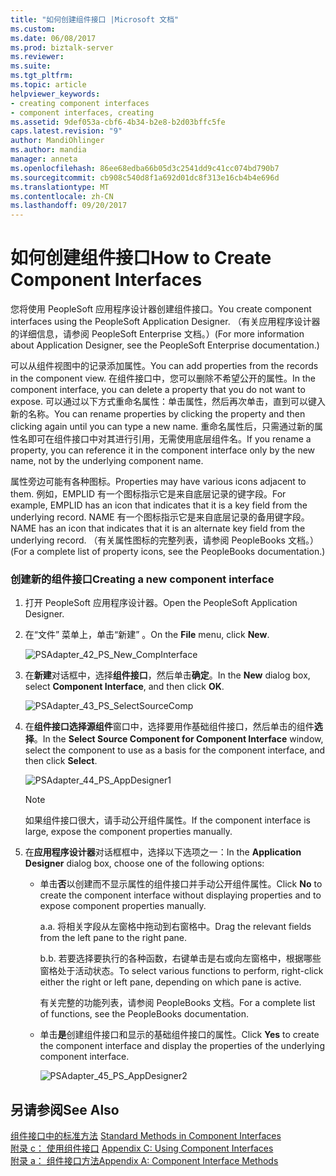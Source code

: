 ```yaml
---
title: "如何创建组件接口 |Microsoft 文档"
ms.custom: 
ms.date: 06/08/2017
ms.prod: biztalk-server
ms.reviewer: 
ms.suite: 
ms.tgt_pltfrm: 
ms.topic: article
helpviewer_keywords:
- creating component interfaces
- component interfaces, creating
ms.assetid: 9def053a-cbf6-4b34-b2e8-b2d03bffc5fe
caps.latest.revision: "9"
author: MandiOhlinger
ms.author: mandia
manager: anneta
ms.openlocfilehash: 86ee68edba66b05d3c2541dd9c41cc074bd790b7
ms.sourcegitcommit: cb908c540d8f1a692d01dc8f313e16cb4b4e696d
ms.translationtype: MT
ms.contentlocale: zh-CN
ms.lasthandoff: 09/20/2017
---
```

# <a name="how-to-create-component-interfaces"></a><span data-ttu-id="98387-102">如何创建组件接口</span><span class="sxs-lookup"><span data-stu-id="98387-102">How to Create Component Interfaces</span></span>
<span data-ttu-id="98387-103">您将使用 PeopleSoft 应用程序设计器创建组件接口。</span><span class="sxs-lookup"><span data-stu-id="98387-103">You create component interfaces using the PeopleSoft Application Designer.</span></span> <span data-ttu-id="98387-104">（有关应用程序设计器的详细信息，请参阅 PeopleSoft Enterprise 文档。）</span><span class="sxs-lookup"><span data-stu-id="98387-104">(For more information about Application Designer, see the PeopleSoft Enterprise documentation.)</span></span>  
  
 <span data-ttu-id="98387-105">可以从组件视图中的记录添加属性。</span><span class="sxs-lookup"><span data-stu-id="98387-105">You can add properties from the records in the component view.</span></span> <span data-ttu-id="98387-106">在组件接口中，您可以删除不希望公开的属性。</span><span class="sxs-lookup"><span data-stu-id="98387-106">In the component interface, you can delete a property that you do not want to expose.</span></span> <span data-ttu-id="98387-107">可以通过以下方式重命名属性：单击属性，然后再次单击，直到可以键入新的名称。</span><span class="sxs-lookup"><span data-stu-id="98387-107">You can rename properties by clicking the property and then clicking again until you can type a new name.</span></span> <span data-ttu-id="98387-108">重命名属性后，只需通过新的属性名即可在组件接口中对其进行引用，无需使用底层组件名。</span><span class="sxs-lookup"><span data-stu-id="98387-108">If you rename a property, you can reference it in the component interface only by the new name, not by the underlying component name.</span></span>  
  
 <span data-ttu-id="98387-109">属性旁边可能有各种图标。</span><span class="sxs-lookup"><span data-stu-id="98387-109">Properties may have various icons adjacent to them.</span></span> <span data-ttu-id="98387-110">例如，EMPLID 有一个图标指示它是来自底层记录的键字段。</span><span class="sxs-lookup"><span data-stu-id="98387-110">For example, EMPLID has an icon that indicates that it is a key field from the underlying record.</span></span> <span data-ttu-id="98387-111">NAME 有一个图标指示它是来自底层记录的备用键字段。</span><span class="sxs-lookup"><span data-stu-id="98387-111">NAME has an icon that indicates that it is an alternate key field from the underlying record.</span></span> <span data-ttu-id="98387-112">（有关属性图标的完整列表，请参阅 PeopleBooks 文档。）</span><span class="sxs-lookup"><span data-stu-id="98387-112">(For a complete list of property icons, see the PeopleBooks documentation.)</span></span>  
  
### <a name="creating-a-new-component-interface"></a><span data-ttu-id="98387-113">创建新的组件接口</span><span class="sxs-lookup"><span data-stu-id="98387-113">Creating a new component interface</span></span>  
  
1.  <span data-ttu-id="98387-114">打开 PeopleSoft 应用程序设计器。</span><span class="sxs-lookup"><span data-stu-id="98387-114">Open the PeopleSoft Application Designer.</span></span>  
  
2.  <span data-ttu-id="98387-115">在“文件”  菜单上，单击“新建” 。</span><span class="sxs-lookup"><span data-stu-id="98387-115">On the **File** menu, click **New**.</span></span>  
  
     ![](../core/media/psadapter-42-ps-new-compinterface.gif "PSAdapter_42_PS_New_CompInterface")  
  
3.  <span data-ttu-id="98387-116">在**新建**对话框中，选择**组件接口**，然后单击**确定**。</span><span class="sxs-lookup"><span data-stu-id="98387-116">In the **New** dialog box, select **Component Interface**, and then click **OK**.</span></span>  
  
     ![](../core/media/psadapter-43-ps-selectsourcecomp.gif "PSAdapter_43_PS_SelectSourceComp")  
  
4.  <span data-ttu-id="98387-117">在**组件接口选择源组件**窗口中，选择要用作基础组件接口，然后单击的组件**选择**。</span><span class="sxs-lookup"><span data-stu-id="98387-117">In the **Select Source Component for Component Interface** window, select the component to use as a basis for the component interface, and then click **Select**.</span></span>  
  
     ![](../core/media/psadapter-44-ps-appdesigner1.gif "PSAdapter_44_PS_AppDesigner1")  
  
    > [!NOTE]
    >  <span data-ttu-id="98387-118">如果组件接口很大，请手动公开组件属性。</span><span class="sxs-lookup"><span data-stu-id="98387-118">If the component interface is large, expose the component properties manually.</span></span>  
  
5.  <span data-ttu-id="98387-119">在**应用程序设计器**对话框框中，选择以下选项之一：</span><span class="sxs-lookup"><span data-stu-id="98387-119">In the **Application Designer** dialog box, choose one of the following options:</span></span>  
  
    -   <span data-ttu-id="98387-120">单击**否**以创建而不显示属性的组件接口并手动公开组件属性。</span><span class="sxs-lookup"><span data-stu-id="98387-120">Click **No** to create the component interface without displaying properties and to expose component properties manually.</span></span>  
  
         <span data-ttu-id="98387-121">a.</span><span class="sxs-lookup"><span data-stu-id="98387-121">a.</span></span> <span data-ttu-id="98387-122">将相关字段从左窗格中拖动到右窗格中。</span><span class="sxs-lookup"><span data-stu-id="98387-122">Drag the relevant fields from the left pane to the right pane.</span></span>  
  
         <span data-ttu-id="98387-123">b.</span><span class="sxs-lookup"><span data-stu-id="98387-123">b.</span></span> <span data-ttu-id="98387-124">若要选择要执行的各种函数，右键单击是右或向左窗格中，根据哪些窗格处于活动状态。</span><span class="sxs-lookup"><span data-stu-id="98387-124">To select various functions to perform, right-click either the right or left pane, depending on which pane is active.</span></span>  
  
         <span data-ttu-id="98387-125">有关完整的功能列表，请参阅 PeopleBooks 文档。</span><span class="sxs-lookup"><span data-stu-id="98387-125">For a complete list of functions, see the PeopleBooks documentation.</span></span>  
  
    -   <span data-ttu-id="98387-126">单击**是**创建组件接口和显示的基础组件接口的属性。</span><span class="sxs-lookup"><span data-stu-id="98387-126">Click **Yes** to create the component interface and display the properties of the underlying component interface.</span></span>  
  
         ![](../core/media/psadapter-45-ps-appdesigner2.gif "PSAdapter_45_PS_AppDesigner2")  
  
## <a name="see-also"></a><span data-ttu-id="98387-127">另请参阅</span><span class="sxs-lookup"><span data-stu-id="98387-127">See Also</span></span>  
 <span data-ttu-id="98387-128">[组件接口中的标准方法](../core/standard-methods-in-component-interfaces.md) </span><span class="sxs-lookup"><span data-stu-id="98387-128">[Standard Methods in Component Interfaces](../core/standard-methods-in-component-interfaces.md) </span></span>  
 <span data-ttu-id="98387-129">[附录 c： 使用组件接口](../core/appendix-c-using-component-interfaces.md) </span><span class="sxs-lookup"><span data-stu-id="98387-129">[Appendix C: Using Component Interfaces](../core/appendix-c-using-component-interfaces.md) </span></span>  
 [<span data-ttu-id="98387-130">附录 a： 组件接口方法</span><span class="sxs-lookup"><span data-stu-id="98387-130">Appendix A: Component Interface Methods</span></span>](../core/appendix-a-component-interface-methods.md)
